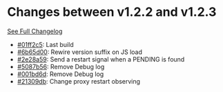 # Changes between v1.2.2 and v1.2.3

[See Full Changelog](https://github.com/pydio/cells/compare/v1.2.2...v1.2.3)

- [#01ff2c5](https://github.com/pydio/cells/commit/01ff2c51d130643d39bc7183ab51c5853a7b4915): Last build
- [#6b65d00](https://github.com/pydio/cells/commit/6b65d008db5f198fbf489c0fe8ce1f9d5793a299): Rewire version suffix on JS load
- [#2e28a59](https://github.com/pydio/cells/commit/2e28a595375526d51054b9d77dd2fa1f37477d57): Send a restart signal when a PENDING is found
- [#5087b56](https://github.com/pydio/cells/commit/5087b567a6e623bd24248765c11f85509f7b39d7): Remove Debug log
- [#001bd6d](https://github.com/pydio/cells/commit/001bd6d695c7b403091e24bc92a6dda351109a1e): Remove Debug log
- [#21309db](https://github.com/pydio/cells/commit/21309db680ee30734dbc700353539e679bfe11c7): Change proxy restart observing
